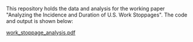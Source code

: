 This repository holds the data and analysis for the working paper "Analyzing the Incidence and Duration of U.S. Work Stoppages". The code and output is shown below:

[work_stoppage_analysis.pdf](https://github.com/user-attachments/files/20025125/work_stoppage_analysis.pdf)
